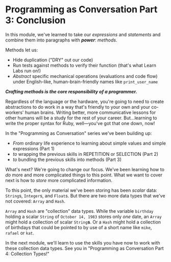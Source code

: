 # Programming as Conversation Part 3: Conclusion

In this module, we've learned to take our _expressions_ and _statements_ and
combine them into paragraphs with ***power***: _methods_.

Methods let us:

* Hide duplication ("DRY" out our code)
* Run tests against methods to verify their function (that's what Learn Labs
  run on!)
* _Abstract_ specific mechanical operations (evaluations and code flow) under
  English-like, human-brain-friendly names like `print_user_name`

***Crafting methods is the core responsibility of a programmer.***

Regardless of the language or the hardware, you're going to need to create
abstractions to do work in a way that's friendly to your own and your
co-workers' human brains. Writing better, more communicative lessons for other
humans will be a study for the rest of your career. But...learning to write the
proper syntax for Ruby, well&mdash;you've got that one down, now!

In the "Programming as Conversation" series we've been building up:

* _From_ ordinary life experience to learning about simple values and simple expressions (Part 1)
* _to_ wrapping the previous skills in REPETITION or SELECTION (Part 2)
* _to_ bundling the previous skills into methods (Part 3)

What's next? We're going to change our focus. We've been learning how to _do_
more and more complicated things to this point. What we want to cover next is
how to _store_ more complicated information.

To this point, the only material we've been storing has been _scalar_ data:
`String`s, `Integer`s, and `Float`s. But there are two more data types that
we've not covered: `Array` and `Hash`.

`Array` and `Hash` are "collection" data types. While the variable `birthday`
holding a scalar `String` of `October 14, 1983` stores only _one_ date, an
`Array` might hold a collection of scalar `String`**s**. Or a `Hash` might hold
a collection of birthdays that could be pointed to by use of a short name like
`mike`, `rafael` or `kat`.

In the next module, we'll learn to use the skills you have now to work with
these collection data types. See you in "Programming as Conversation Part 4:
Collection Types!"

